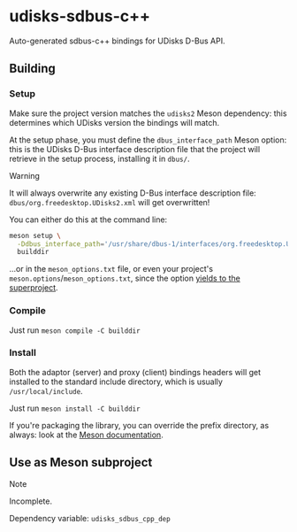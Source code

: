 # udisks-sdbus-c++

Auto-generated sdbus-c++ bindings for UDisks D-Bus API.

## Building

### Setup

Make sure the project version matches the `udisks2` Meson dependency:
this determines which UDisks version the bindings will match.

At the setup phase, you must define the `dbus_interface_path` Meson option:
this is the UDisks D-Bus interface description file that the project will
retrieve in the setup process, installing it in `dbus/`.

> [!WARNING]
> It will always overwrite any existing D-Bus interface description file:
> `dbus/org.freedesktop.UDisks2.xml` will get overwritten!

You can either do this at the command line:

```sh
meson setup \
  -Ddbus_interface_path='/usr/share/dbus-1/interfaces/org.freedesktop.UDisks2.xml' \
  builddir
```

...or in the `meson_options.txt` file, or even your project's
`meson.options`/`meson_options.txt`, since the option [yields to the
superproject](https://mesonbuild.com/Build-options.html#yielding-to-superproject-option).

### Compile

Just run `meson compile -C builddir`

### Install

Both the adaptor (server) and proxy (client) bindings headers will get installed
to the standard include directory, which is usually `/usr/local/include`.

Just run `meson install -C builddir`

If you're packaging the library, you can override the prefix directory, as
always: look at the [Meson documentation](https://mesonbuild.com/Installing.html#destdir-support).

## Use as Meson subproject

> [!NOTE]
> Incomplete.

<!-- TODO(xlacroixx): complete -->

Dependency variable: `udisks_sdbus_cpp_dep`
